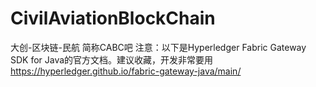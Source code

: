# CivilAviationBlockChain
大创-区块链-民航
简称CABC吧
注意：以下是Hyperledger Fabric Gateway SDK for Java的官方文档。建议收藏，开发非常要用
https://hyperledger.github.io/fabric-gateway-java/main/